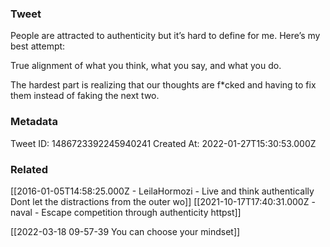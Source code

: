 ### Tweet
People are attracted to authenticity but it’s hard to define for me. Here’s my best attempt:

True alignment of what you think, what you say, and what you do.

The hardest part is realizing that our thoughts are f*cked and having to fix them instead of faking the next two.

### Metadata
Tweet ID: 1486723392245940241
Created At: 2022-01-27T15:30:53.000Z

### Related
[[2016-01-05T14:58:25.000Z - LeilaHormozi - Live and think authentically Dont let the distractions from the outer wo]]
[[2021-10-17T17:40:31.000Z - naval - Escape competition through authenticity httpst]]

[[2022-03-18 09-57-39 You can choose your mindset]]

